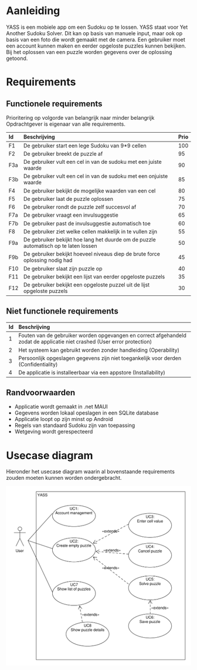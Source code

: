 # Aanleiding

YASS is een mobiele app om een Sudoku op te lossen. YASS staat voor Yet Another Sudoku Solver. Dit kan op basis van manuele input, maar ook op basis van een foto die wordt gemaakt met de camera. Een gebruiker moet een account kunnen maken en eerder opgeloste puzzles kunnen bekijken. Bij het oplossen van een puzzle worden gegevens over de oplossing getoond.

# Requirements

## Functionele requirements

Prioritering op volgorde van belangrijk naar minder belangrijk
Opdrachtgever is eigenaar van alle requirements.

| Id  | Beschrijving                                                                         | Prio |
| :-- | :----------------------------------------------------------------------------------- | :--- |
| F1  | De gebruiker start een lege Sudoku van 9\*9 cellen                                   | 100  |
| F2  | De gebruiker breekt de puzzle af                                                     | 95   |
| F3a | De gebruiker vult een cel in van de sudoku met een juiste waarde                     | 90   |
| F3b | De gebruiker vult een cel in van de sudoku met een onjuiste waarde                   | 85   |
| F4  | De gebruiker bekijkt de mogelijke waarden van een cel                                | 80   |
| F5  | De gebruiker laat de puzzle oplossen                                                 | 75   |
| F6  | De gebruiker rondt de puzzle zelf succesvol af                                       | 70   |
| F7a | De gebruiker vraagt een invulsuggestie                                               | 65   |
| F7b | De gebruiker past de invulsuggestie automatisch toe                                  | 60   |
| F8  | De gebruiker ziet welke cellen makkelijk in te vullen zijn                           | 55   |
| F9a | De gebruiker bekijkt hoe lang het duurde om de puzzle automatisch op te laten lossen | 50   |
| F9b | De gebruiker bekijkt hoeveel niveaus diep de brute force oplossing nodig had         | 45   |
| F10 | De gebruiker slaat zijn puzzle op                                                    | 40   |
| F11 | De gebruiker bekijkt een lijst van eerder opgeloste puzzels                          | 35   |
| F12 | De gebruiker bekijkt een opgeloste puzzel uit de lijst opgeloste puzzels             | 30   |

## Niet functionele requirements

| Id  | Beschrijving                                                                                                              |
| :-- | :------------------------------------------------------------------------------------------------------------------------ |
| 1   | Fouten van de gebruiker worden opgevangen en correct afgehandeld zodat de applicatie niet crashed (User error protection) |
| 2   | Het systeem kan gebruikt worden zonder handleiding (Operability)                                                          |
| 3   | Persoonlijk opgeslagen gegevens zijn niet toegankelijk voor derden (Confidentiality)                                      |
| 4   | De applicatie is installeerbaar via een appstore (Installability)                                                         |

## Randvoorwaarden

- Applicatie wordt gemaakt in .net MAUI
- Gegevens worden lokaal opeslagen in een SQLite database
- Applicatie loopt op zijn minst op Android
- Regels van standaard Sudoku zijn van toepassing
- Wetgeving wordt gerespecteerd

# Usecase diagram

Hieronder het usecase diagram waarin al bovenstaande requirements zouden moeten kunnen worden ondergebracht.

![Usecase diagram](UseCaseDiagram.jpg)
